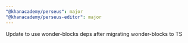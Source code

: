 ```yaml
---
"@khanacademy/perseus": major
"@khanacademy/perseus-editor": major
---
```


Update to use wonder-blocks deps after migrating wonder-blocks to TS
